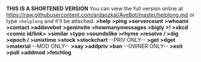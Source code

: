 **THIS IS A SHORTENED VERSION**
You can view the full version online at <https://raw.githubusercontent.com/ardaozkal/AveBot/master/helplong.md> or type `>helplong` and it'll be attached.
**>help**
**>ping**
**>servercount**
**>whoami**
**>contact <message>**
**>addavebot**
**>geninvite**
**>howmanymessages**
**>bigly**
**>!<bang> <something>**
**>xkcd <comic id/link>**
**>similar <word or a word group>**
**>typo <word or a word group>**
**>soundslike <word or a word group>**
**>rhyme <word or a word group>**
**>resolve / >dig <domain>**
**>epoch / >unixtime**
**>stock <stock name>**
**>stockchart <stock name>**
--PRIV ONLY--
**>get <url>**
**>dget <url>**
**>material <name>**
--MOD ONLY--
**>say <something>**
**>addpriv <tag as many people as you like>**
**>ban <tag as many people as you like>**
--OWNER ONLY--
**>exit**
**>pull**
**>addmod <tag as many people as you like>**
**>fetchlog**
